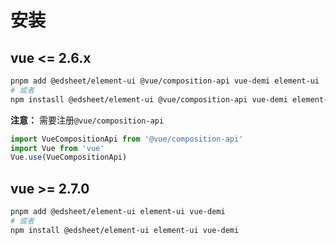 # 安装

## vue <= 2.6.x
```bash
pnpm add @edsheet/element-ui @vue/composition-api vue-demi element-ui
# 或者
npm instasll @edsheet/element-ui @vue/composition-api vue-demi element-ui
```
**注意：** 需要注册`@vue/composition-api`
```javascript
import VueCompositionApi from '@vue/composition-api'
import Vue from 'vue'
Vue.use(VueCompositionApi)
```

## vue >= 2.7.0
```bash
pnpm add @edsheet/element-ui element-ui vue-demi
# 或者
npm install @edsheet/element-ui element-ui vue-demi
